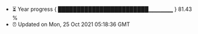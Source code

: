 - ⏳ Year progress { ████████████████████████▁▁▁▁▁▁ } 81.43 %
- ⏰ Updated on Mon, 25 Oct 2021 05:18:36 GMT

